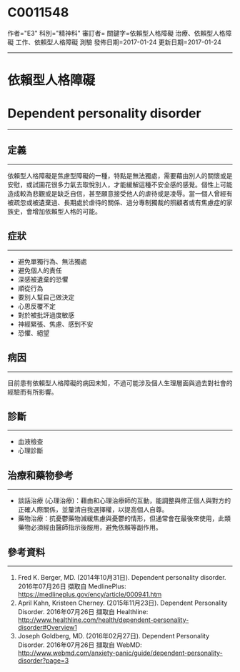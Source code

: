 # C0011548
作者="E3"
科別="精神科"
審訂者=
關鍵字=依賴型人格障礙 治療、依賴型人格障礙 工作、依賴型人格障礙 測驗
發佈日期=2017-01-24
更新日期=2017-01-24

----------
# 依賴型人格障礙
# Dependent personality disorder
----------
## 定義
----------

依賴型人格障礙是焦慮型障礙的一種，特點是無法獨處，需要藉由別人的關懷或是安慰，或試圖花很多力氣去取悅別人，才能緩解這種不安全感的感覺。個性上可能造成較為悲觀或是缺乏自信，甚至願意接受他人的虐待或是凌辱。當一個人曾經有被疏忽或被遺棄過、長期處於虐待的關係、過分專制獨裁的照顧者或有焦慮症的家族史，會增加依賴型人格的可能。

## 症狀
----------
- 避免單獨行為、無法獨處
- 避免個人的責任
- 深感被遺棄的恐懼
- 順從行為
- 要別人幫自己做決定
- 心思反覆不定
- 對於被批評過度敏感
- 神經緊張、焦慮、感到不安
- 恐懼、絕望
## 病因
----------

目前患有依賴型人格障礙的病因未知，不過可能涉及個人生理層面與過去對社會的經驗而有所影響。 

## 診斷
----------
- 血液檢查
- 心理診斷
## 治療和藥物參考
----------
- 談話治療 (心理治療)：藉由和心理治療師的互動，能調整與修正個人與對方的正確人際關係，並釐清自我選擇權，以提高個人自尊。
- 藥物治療：抗憂鬱藥物減緩焦慮與憂鬱的情形，但通常會在最後來使用，此類藥物必須經由醫師指示後服用，避免依賴等副作用。
## 參考資料
----------
1. Fred K. Berger, MD. (2014年10月31日). Dependent personality disorder. 2016年07月26日 擷取自 MedlinePlus:
  https://medlineplus.gov/ency/article/000941.htm
2. April Kahn, Kristeen Cherney. (2015年11月23日). Dependent Personality Disorder. 2016年07月26日 擷取自 Healthline:
  http://www.healthline.com/health/dependent-personality-disorder#Overview1
3. Joseph Goldberg, MD. (2016年02月27日). Dependent Personality Disorder. 2016年07月26日 擷取自 WebMD: 
  http://www.webmd.com/anxiety-panic/guide/dependent-personality-disorder?page=3

